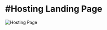 # #Hosting Landing Page #
![Hosting Page](https://user-images.githubusercontent.com/107872928/211565303-5176cca2-394c-453f-999e-52946243b2a7.png)
